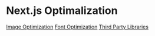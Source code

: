 # Next.js Optimalization

[Image Optimization](https://nextjs.org/docs/app/building-your-application/optimizing/images)
[Font Optimization](https://nextjs.org/docs/app/building-your-application/optimizing/fonts)
[Third Party Libraries](https://nextjs.org/docs/app/building-your-application/optimizing/third-party-libraries)